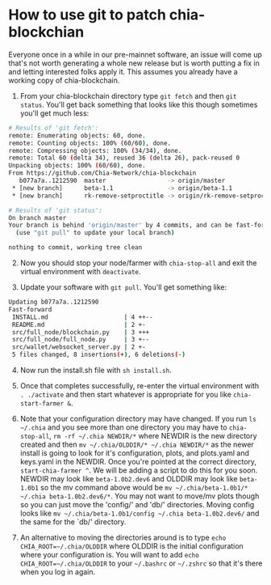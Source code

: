 # How to use git to patch chia-blockchian

Everyone once in a while in our pre-mainnet software, an issue will come up that's not worth generating a whole new release but is worth putting a fix in and letting interested folks apply it. This assumes you already have a working copy of chia-blockchain.

1. From your chia-blockchain directory type `git fetch` and then `git status`. You'll get back something that looks like this though sometimes you'll get much less:
```bash
# Results of 'git fetch':
remote: Enumerating objects: 60, done.
remote: Counting objects: 100% (60/60), done.
remote: Compressing objects: 100% (34/34), done.
remote: Total 60 (delta 34), reused 36 (delta 26), pack-reused 0
Unpacking objects: 100% (60/60), done.
From https://github.com/Chia-Network/chia-blockchain
   b077a7a..1212590  master                 -> origin/master
 * [new branch]      beta-1.1               -> origin/beta-1.1
 * [new branch]      rk-remove-setproctitle -> origin/rk-remove-setproctitle

# Results of 'git status':
On branch master
Your branch is behind 'origin/master' by 4 commits, and can be fast-forwarded.
  (use "git pull" to update your local branch)

nothing to commit, working tree clean
```

2. Now you should stop your node/farmer with `chia-stop-all` and exit the virtual environment with `deactivate`.

3. Update your software with `git pull`. You'll get something like:
```bash
Updating b077a7a..1212590
Fast-forward
 INSTALL.md                     | 4 ++--
 README.md                      | 2 +-
 src/full_node/blockchain.py    | 3 +++
 src/full_node/full_node.py     | 3 +--
 src/wallet/websocket_server.py | 2 +-
 5 files changed, 8 insertions(+), 6 deletions(-)
```
4. Now run the install.sh file with `sh install.sh`.

5. Once that completes successfully, re-enter the virtual environment with `. ./activate` and then start whatever is appropriate for you like `chia-start-farmer &`.

6. Note that your configuration directory may have changed. If you run `ls ~/.chia` and you see more than one directory you may have to `chia-stop-all`, `rm -rf ~/.chia NEWDIR/*` where NEWDIR is the new directory created and then `mv ~/.chia/OLDDIR/* ~/.chia NEWDIR/*` as the newer install is going to look for it's configuration, plots, and plots.yaml and keys.yaml in the NEWDIR. Once you're pointed at the correct directory, `start-chia-farmer ^`. We will be adding a script to do this for you soon. NEWDIR may look like `beta-1.0b2.dev6` and OLDDIR may look like `beta-1.0b1` so the mv command above would be `mv ~/.chia/beta-1.0b1/* ~/.chia beta-1.0b2.dev6/*`. You may not want to move/mv plots though so you can just move the 'config/' and 'db/' directories. Moving config looks like `mv ~/.chia/beta-1.0b1/config ~/.chia beta-1.0b2.dev6/` and the same for the `db/' directory.

7. An alternative to moving the directories around is to type `echo CHIA_ROOT=~/.chia/OLDDIR` where OLDDIR is the initial configuration where your configuration is. You will want to add `echo CHIA_ROOT=~/.chia/OLDDIR` to your `~/.bashrc` or `~/.zshrc` so that it's there when you log in again.